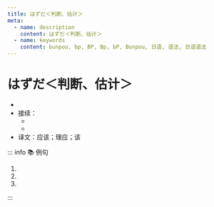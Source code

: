 ```yaml
---
title: はずだ＜判断、估计＞
meta:
  - name: description
    content: はずだ＜判断、估计＞
  - name: keywords
    content: bunpou, bp, BP, Bp, bP, Bunpou, 日语, 语法, 日语语法
---
```

  
# はずだ＜判断、估计＞
  
- <grammer-content sentence='意义：表示**依据一定的情况或理由**，对**众所周知的**道理或事物的必然性做出**判断或估计**；' />
- 接续：
  - <grammer-content sentence='**动词、形容词的连体形** + はずだ' trans='' />
  - <grammer-content sentence='**名词** + の ＋ はずだ' trans='' />
- 译文：应该；理应；该
  
::: info :books: 例句
  
1. <grammer-content sentence='[高橋/たかはし]さんは[病気/びょうき]だから、[今日/きょう]は[授業/じゅぎょう]に**[来/こ]ないはずだ**。' trans='高桥生病了，所以今天她应该不会来上课了。' />
2. <grammer-content sentence='あの[人/ひと]は[英語/えいご]が**[上手/じょうず]なはずだ**。アメリカに[留学/りゅうがく]に[行っ/いっ]ていたから。' trans='那个人应该很擅长英语吧。因为之前去美国留过学。' />
3. <grammer-content sentence='[今日/きょう]は[土曜日/どようび]なので、[山田/やまだ]さんは**[休み/やすみ]のはずです**。' trans='今天是周六，山田应该休息。' />
  
:::
  